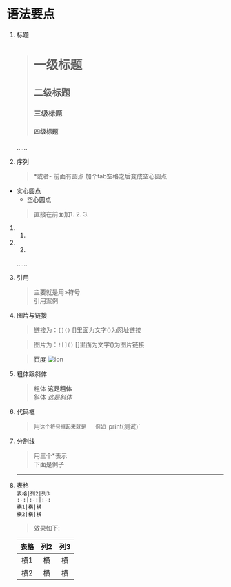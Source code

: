 # 语法要点
1. 标题
    > # 一级标题
    > ##  二级标题
    > ### 三级标题
    > #### 四级标题
    ......

2. 序列
    > *或者- 前面有圆点 加个tab空格之后变成空心圆点
* 实心圆点
    * 空心圆点
    > 直接在前面加1. 2. 3.
1. 1.
2. 2.
    ......

3. 引用
    > 主要就是用>符号  
    > 引用案例
4.  图片与链接
    > 链接为：`[]()` []里面为文字()为网址链接

    > 图片为：`![]()` []里面为文字()为图片链接

    > [百度](http://www.baidu.com)
    > ![ion](https://www.baidu.com/img/bd_logo1.png)
5. 粗体跟斜体
    > 粗体 **这是粗体**  
    > 斜体 *这是斜体*
6. 代码框
    > 用`这个符号框起来就是  
    > 例如 `print(测试)`
7. 分割线
    > 用三个*表示  
    > 下面是例子
    ***
8. 表格  
    `表格|列2|列3`     
    `:-:|:-:|:-:`  
    `横1|横|横`  
    `横2|横|横`  
    >效果如下:  

    表格|列2|列3    
    :-:|:-:|:-: 
    横1|横|横
    横2|横|横
    
    